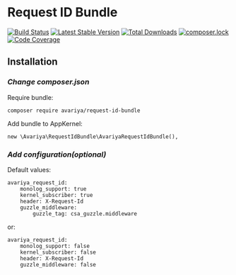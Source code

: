 Request ID Bundle
=================

[![Build Status](https://travis-ci.org/Avariya/requestIdBundle.svg?branch=master)](https://travis-ci.org/Avariya/requestIdBundle)
[![Latest Stable Version](https://poser.pugx.org/avariya/request-id-bundle/v/stable)](https://packagist.org/packages/avariya/request-id-bundle)
[![Total Downloads](https://poser.pugx.org/avariya/request-id-bundle/downloads)](https://packagist.org/packages/avariya/request-id-bundle)
[![composer.lock](https://poser.pugx.org/avariya/request-id-bundle/composerlock)](https://packagist.org/packages/avariya/request-id-bundle)
[![Code Coverage](https://coveralls.io/repos/github/Avariya/requestIdBundle/badge.svg?branch=master)](https://coveralls.io/github/Avariya/requestIdBundle)

## Installation

### ***Change composer.json***

Require bundle:

    composer require avariya/request-id-bundle

Add bundle to AppKernel:

    new \Avariya\RequestIdBundle\AvariyaRequestIdBundle(),
    
### ***Add configuration***_(optional)_
Default values:

    avariya_request_id:
        monolog_support: true
        kernel_subscriber: true
        header: X-Request-Id
        guzzle_middleware:
            guzzle_tag: csa_guzzle.middleware
        
or:

    avariya_request_id:
        monolog_support: false
        kernel_subscriber: false
        header: X-Request-Id
        guzzle_middleware: false